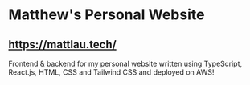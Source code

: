 # Matthew's Personal Website
## https://mattlau.tech/
Frontend & backend for my personal website written using TypeScript, React.js, HTML, CSS and Tailwind CSS and deployed on AWS!

